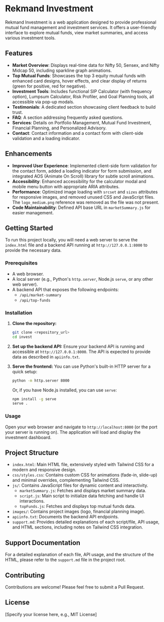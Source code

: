 # Rekmand Investment

Rekmand Investment is a web application designed to provide professional mutual fund management and investment services. It offers a user-friendly interface to explore mutual funds, view market summaries, and access various investment tools.

## Features

*   **Market Overview**: Displays real-time data for Nifty 50, Sensex, and Nifty Midcap 50, including sparkline graph animations.
*   **Top Mutual Funds**: Showcases the top 3 equity mutual funds with enhanced card designs, hover effects, and clear display of returns (green for positive, red for negative).
*   **Investment Tools**: Includes functional SIP Calculator (with frequency option), Lumpsum Calculator, Risk Profiler, and Goal Planning tools, all accessible via pop-up modals.
*   **Testimonials**: A dedicated section showcasing client feedback to build trust.
*   **FAQ**: A section addressing frequently asked questions.
*   **Services**: Details on Portfolio Management, Mutual Fund Investment, Financial Planning, and Personalized Advisory.
*   **Contact**: Contact information and a contact form with client-side validation and a loading indicator.

## Enhancements

*   **Improved User Experience**: Implemented client-side form validation for the contact form, added a loading indicator for form submission, and integrated AOS (Animate On Scroll) library for subtle scroll animations.
*   **Accessibility**: Enhanced accessibility for the calculator modal and mobile menu button with appropriate ARIA attributes.
*   **Performance**: Optimized image loading with `srcset` and `sizes` attributes for responsive images, and removed unused CSS and JavaScript files. The `logo_medium.png` reference was removed as the file was not present.
*   **Code Maintainability**: Defined API base URL in `marketSummary.js` for easier management.

## Getting Started

To run this project locally, you will need a web server to serve the `index.html` file and a backend API running at `http://127.0.0.1:8000` to provide the necessary data.

### Prerequisites

*   A web browser.
*   A local server (e.g., Python's `http.server`, Node.js `serve`, or any other web server).
*   A backend API that exposes the following endpoints:
    *   `/api/market-summary`
    *   `/api/top-funds`
    

### Installation

1.  **Clone the repository:**
    ```bash
    git clone <repository_url>
    cd invest
    ```

2.  **Set up the backend API:**
    Ensure your backend API is running and accessible at `http://127.0.0.1:8000`. The API is expected to provide data as described in `apiinfo.txt`.

3.  **Serve the frontend:**
    You can use Python's built-in HTTP server for a quick setup:
    ```bash
    python -m http.server 8000
    ```
    Or, if you have Node.js installed, you can use `serve`:
    ```bash
    npm install -g serve
    serve .
    ```

### Usage

Open your web browser and navigate to `http://localhost:8000` (or the port your server is running on). The application will load and display the investment dashboard.

## Project Structure

*   `index.html`: Main HTML file, extensively styled with Tailwind CSS for a modern and responsive design.
*   `css/styles.css`: Contains custom CSS for animations (fade-in, slide-up) and minimal overrides, complementing Tailwind CSS.
*   `js/`: Contains JavaScript files for dynamic content and interactivity.
    *   `marketSummary.js`: Fetches and displays market summary data.
    *   `script.js`: Main script to initialize data fetching and handle UI interactions.
    *   `topFunds.js`: Fetches and displays top mutual funds data.
*   `images/`: Contains project images (logo, financial planning image).
*   `apiinfo.txt`: Documents the backend API endpoints.
*   `support.md`: Provides detailed explanations of each script/file, API usage, and HTML sections, including notes on Tailwind CSS integration.

## Support Documentation

For a detailed explanation of each file, API usage, and the structure of the HTML, please refer to the `support.md` file in the project root.

## Contributing

Contributions are welcome! Please feel free to submit a Pull Request.

## License

[Specify your license here, e.g., MIT License]
